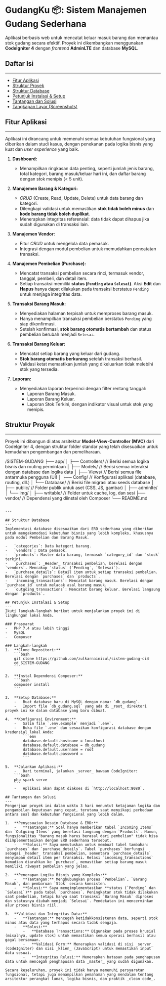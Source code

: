 # GudangKu 📦: Sistem Manajemen Gudang Sederhana

Aplikasi berbasis web untuk mencatat keluar masuk barang dan memantau stok gudang secara efektif. Proyek ini dikembangkan menggunakan **CodeIgniter 4** dengan _frontend_ **AdminLTE** dan database **MySQL**.

## Daftar Isi
---
- [Fitur Aplikasi](#fitur-aplikasi)
- [Struktur Proyek](#struktur-proyek)
- [Struktur Database](#struktur-database)
- [Petunjuk Instalasi & Setup](#petunjuk-instalasi--setup)
- [Tantangan dan Solusi](#tantangan-dan-solusi)
- [Tangkapan Layar (Screenshots)](#tangkapan-layar-screenshots)

## Fitur Aplikasi
---
Aplikasi ini dirancang untuk memenuhi semua kebutuhan fungsional yang diberikan dalam studi kasus, dengan penekanan pada logika bisnis yang kuat dan _user experience_ yang baik.

1.  **Dashboard:**
    -   Menampilkan ringkasan data penting, seperti jumlah jenis barang, total kategori, barang masuk/keluar hari ini, dan daftar barang dengan stok menipis (< 5 unit).

2.  **Manajemen Barang & Kategori:**
    -   _CRUD_ (Create, Read, Update, Delete) untuk data barang dan kategori.
    -   Dilengkapi validasi untuk memastikan **stok tidak boleh minus** dan **kode barang tidak boleh duplikat**.
    -   Menerapkan integritas referensial: data tidak dapat dihapus jika sudah digunakan di transaksi lain.

3.  **Manajemen Vendor:**
    -   Fitur _CRUD_ untuk mengelola data pemasok.
    -   Integrasi dengan modul pembelian untuk memudahkan pencatatan transaksi.

4.  **Manajemen Pembelian (Purchase):**
    -   Mencatat transaksi pembelian secara rinci, termasuk vendor, tanggal, pembeli, dan detail item.
    -   Setiap transaksi memiliki **status (`Pending` atau `Selesai`)**. Aksi **Edit** dan **Hapus** hanya dapat dilakukan pada transaksi berstatus `Pending` untuk menjaga integritas data.

5.  **Transaksi Barang Masuk:**
    -   Menyediakan halaman terpisah untuk memproses barang masuk.
    -   Hanya menampilkan transaksi pembelian berstatus `Pending` yang siap dikonfirmasi.
    -   Setelah konfirmasi, **stok barang otomatis bertambah** dan status pembelian berubah menjadi `Selesai`.

6.  **Transaksi Barang Keluar:**
    -   Mencatat setiap barang yang keluar dari gudang.
    -   **Stok barang otomatis berkurang** setelah transaksi berhasil.
    -   Validasi ketat memastikan jumlah yang dikeluarkan tidak melebihi stok yang tersedia.

7.  **Laporan:**
    -   Menyediakan laporan terperinci dengan filter rentang tanggal:
        -   Laporan Barang Masuk.
        -   Laporan Barang Keluar.
        -   Laporan Stok Terkini, dengan indikator visual untuk stok yang menipis.

## Struktur Proyek
---
Proyek ini dibangun di atas arsitektur **Model-View-Controller (MVC)** dari CodeIgniter 4, dengan struktur folder standar yang telah disesuaikan untuk kemudahan pengembangan dan pemeliharaan.

/SISTEM-GUDANG
├── app/
│   ├── Controllers/     // Berisi semua logika bisnis dan routing permintaan
│   ├── Models/          // Berisi semua interaksi dengan database dan logika data
│   ├── Views/           // Berisi semua file antarmuka pengguna (UI)
│   ├── Config/          // Konfigurasi aplikasi (database, routing, dll.)
│   └── Database/        // Berisi file migrasi atau seeds database
│
├── public/              // Folder publik untuk aset (CSS, JS, gambar)
│   ├── adminlte/
│   └── img/
│
├── writable/            // Folder untuk cache, log, dan sesi
├── vendor/              // Dependensi yang diinstal oleh Composer
└── README.md
```

---

## Struktur Database
---
Implementasi database disesuaikan dari ERD sederhana yang diberikan untuk mengakomodasi kebutuhan bisnis yang lebih kompleks, khususnya pada modul Pembelian dan Barang Masuk.

-   `categories`: Data kategori barang.
-   `vendors`: Data pemasok.
-   `products`: Master data barang, termasuk `category_id` dan `stock` terkini.
-   `purchases`: _Header_ transaksi pembelian, berelasi dengan `vendors`. Mencakup `status` (`Pending`, `Selesai`).
-   `purchase_details`: Detail item untuk setiap transaksi pembelian. Berelasi dengan `purchases` dan `products`.
-   `incoming_transactions`: Mencatat barang masuk. Berelasi dengan `purchase_id` untuk melacak asal barang masuk.
-   `outgoing_transactions`: Mencatat barang keluar. Berelasi langsung dengan `products`.

## Petunjuk Instalasi & Setup
---
Ikuti langkah-langkah berikut untuk menjalankan proyek ini di lingkungan lokal Anda.

### Prasyarat
-   PHP 7.4 atau lebih tinggi
-   MySQL
-   Composer

### Langkah-langkah
1.  **Clone Repositori:**
    ```bash
    git clone https://github.com/zulkarnainizul/sistem-gudang-ci4
    cd SISTEM-GUDANG
    ```

2.  **Instal Dependensi Composer:**
    ```bash
    composer install
    ```

3.  **Setup Database:**
    -   Buat database baru di MySQL dengan nama: `db_gudang`.
    -   Import file `db_gudang.sql` yang ada di _root_ direktori proyek ini ke dalam database yang baru dibuat.

4.  **Konfigurasi Environment:**
    -   Salin file `.env.example` menjadi `.env`.
    -   Buka file `.env` dan sesuaikan konfigurasi database dengan kredensial lokal Anda:
        ```env
        database.default.hostname = localhost
        database.default.database = db_gudang
        database.default.username = root
        database.default.password =
        ```

5.  **Jalankan Aplikasi:**
    -   Dari terminal, jalankan _server_ bawaan CodeIgniter:
    ```bash
    php spark serve
    ```
    -   Aplikasi akan dapat diakses di `http://localhost:8080`.

## Tantangan dan Solusi
---
Pengerjaan proyek ini dalam waktu 3 hari menuntut ketajaman logika dan pengambilan keputusan yang cepat, terutama saat menyikapi perbedaan antara soal dan kebutuhan fungsional yang lebih dalam.

1.  **Penyesuaian Desain Database & ERD:**
    -   **Tantangan:** Soal hanya memberikan tabel `Incoming Items` dan `Outgoing Items` yang berelasi langsung dengan `Products`. Namun, fungsionalitas "barang masuk harus berasal dari pembelian" tidak bisa diimplementasikan dengan ERD sederhana tersebut.
    -   **Solusi:** Saya memutuskan untuk membuat tabel tambahan: `purchases` dan `purchase_details`. Tabel `purchases` berfungsi sebagai _header_ transaksi pembelian, sementara `purchase_details` menyimpan detail item per transaksi. Relasi `incoming_transactions` kemudian diarahkan ke `purchase`, memastikan setiap barang masuk memiliki riwayat pembelian yang jelas.

2.  **Penerapan Logika Bisnis yang Kompleks:**
    -   **Tantangan:** Menghubungkan proses `Pembelian`, `Barang Masuk`, dan pembaruan `Stok` secara konsisten.
    -   **Solusi:** Saya mengimplementasikan **status (`Pending` dan `Selesai`)** pada tabel `purchases`. Peningkatan stok tidak dilakukan saat pembelian, tetapi hanya saat transaksi `Barang Masuk` diproses dan statusnya diubah menjadi `Selesai`. Pendekatan ini mencerminkan alur proses bisnis riil.

3.  **Validasi dan Integritas Data:**
    -   **Tantangan:** Mencegah ketidakkonsistenan data, seperti stok minus atau data yang terhapus secara tidak sengaja.
    -   **Solusi:**
        -   **Database Transactions:** Digunakan pada proses krusial (misalnya, update stok) untuk memastikan semua operasi berhasil atau gagal bersamaan.
        -   **Validasi Form:** Menerapkan validasi di sisi _server_ (CodeIgniter) dan sisi _klien_ (JavaScript) untuk memastikan input data sesuai.
        -   **Integritas Relasi:** Menerapkan batasan pada penghapusan data untuk mencegah penghapusan data _master_ yang sudah digunakan.

Secara keseluruhan, proyek ini tidak hanya memenuhi persyaratan fungsional, tetapi juga menampilkan pemahaman yang mendalam tentang arsitektur perangkat lunak, logika bisnis, dan praktik _clean code_.
